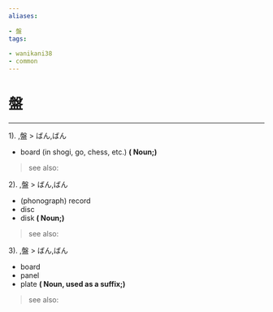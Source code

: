 ```yaml
---
aliases:
    
- 盤
tags:
    
- wanikani38
- common
---
```


# 盤
---
1).
,盤 > ばん,ばん

- board (in shogi, go, chess, etc.)
**( Noun;)**
> see also: 
            
2).
,盤 > ばん,ばん

- (phonograph) record
- disc
- disk
**( Noun;)**
> see also: 
            
3).
,盤 > ばん,ばん

- board
- panel
- plate
**( Noun, used as a suffix;)**
> see also: 
            
